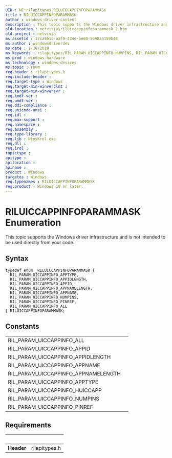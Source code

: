```yaml
---
UID : NE:rilapitypes.RILUICCAPPINFOPARAMMASK
title : RILUICCAPPINFOPARAMMASK
author : windows-driver-content
description : This topic supports the Windows driver infrastructure and is not intended to be used directly from your code.
old-location : netvista\riluiccappinfoparammask_2.htm
old-project : netvista
ms.assetid : 17ca9b1c-aaf9-434e-be60-5698aa159b48
ms.author : windowsdriverdev
ms.date : 1/18/2018
ms.keywords : rilapitypes/RIL_PARAM_UICCAPPINFO_NUMPINS, RIL_PARAM_UICCAPPINFO_APPNAME, rilapitypes/RIL_PARAM_UICCAPPINFO_APPIDLENGTH, rilapitypes/RIL_PARAM_UICCAPPINFO_APPNAME, RIL_PARAM_UICCAPPINFO_APPTYPE, RILUICCAPPINFOPARAMMASK enumeration [Network Drivers Starting with Windows Vista], rilapitypes/RIL_PARAM_UICCAPPINFO_APPID, RIL_PARAM_UICCAPPINFO_PINREF, RIL_PARAM_UICCAPPINFO_APPNAMELENGTH, RIL_PARAM_UICCAPPINFO_APPIDLENGTH, rilapitypes/RILUICCAPPINFOPARAMMASK, rilapitypes/RIL_PARAM_UICCAPPINFO_APPTYPE, RIL_PARAM_UICCAPPINFO_APPID, rilapitypes/RIL_PARAM_UICCAPPINFO_APPNAMELENGTH, rilapitypes/RIL_PARAM_UICCAPPINFO_PINREF, netvista.riluiccappinfoparammask_2, RIL_PARAM_UICCAPPINFO_ALL, rilapitypes/RIL_PARAM_UICCAPPINFO_ALL, RILUICCAPPINFOPARAMMASK, RIL_PARAM_UICCAPPINFO_NUMPINS
ms.prod : windows-hardware
ms.technology : windows-devices
ms.topic : enum
req.header : rilapitypes.h
req.include-header : 
req.target-type : Windows
req.target-min-winverclnt : 
req.target-min-winversvr : 
req.kmdf-ver : 
req.umdf-ver : 
req.ddi-compliance : 
req.unicode-ansi : 
req.idl : 
req.max-support : 
req.namespace : 
req.assembly : 
req.type-library : 
req.lib : NtosKrnl.exe
req.dll : 
req.irql : 
topictype : 
apitype : 
apilocation : 
apiname : 
product : Windows
targetos : Windows
req.typenames : RILUICCAPPINFOPARAMMASK
req.product : Windows 10 or later.
---
```


# RILUICCAPPINFOPARAMMASK Enumeration
This topic supports the Windows driver infrastructure and is not intended to be used directly from your code.

## Syntax
````
typedef enum _RILUICCAPPINFOPARAMMASK { 
  RIL_PARAM_UICCAPPINFO_APPTYPE,
  RIL_PARAM_UICCAPPINFO_APPIDLENGTH,
  RIL_PARAM_UICCAPPINFO_APPID,
  RIL_PARAM_UICCAPPINFO_APPNAMELENGTH,
  RIL_PARAM_UICCAPPINFO_APPNAME,
  RIL_PARAM_UICCAPPINFO_NUMPINS,
  RIL_PARAM_UICCAPPINFO_PINREF,
  RIL_PARAM_UICCAPPINFO_ALL
} RILUICCAPPINFOPARAMMASK;
````

## Constants

<table>

<tr>
<td>RIL_PARAM_UICCAPPINFO_ALL</td>
<td></td>
</tr>

<tr>
<td>RIL_PARAM_UICCAPPINFO_APPID</td>
<td></td>
</tr>

<tr>
<td>RIL_PARAM_UICCAPPINFO_APPIDLENGTH</td>
<td></td>
</tr>

<tr>
<td>RIL_PARAM_UICCAPPINFO_APPNAME</td>
<td></td>
</tr>

<tr>
<td>RIL_PARAM_UICCAPPINFO_APPNAMELENGTH</td>
<td></td>
</tr>

<tr>
<td>RIL_PARAM_UICCAPPINFO_APPTYPE</td>
<td></td>
</tr>

<tr>
<td>RIL_PARAM_UICCAPPINFO_HUICCAPP</td>
<td></td>
</tr>

<tr>
<td>RIL_PARAM_UICCAPPINFO_NUMPINS</td>
<td></td>
</tr>

<tr>
<td>RIL_PARAM_UICCAPPINFO_PINREF</td>
<td></td>
</tr>
</table>


## Requirements
| &nbsp; | &nbsp; |
| ---- |:---- |
| **Header** | rilapitypes.h |